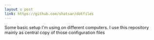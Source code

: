 ```yaml
---
layout : post
link: https://github.com/shatsar/dotfiles
---
```


Some basic setup I'm using on different computers. I use this repository mainly as central copy of those configuration files

